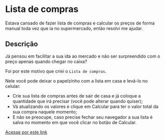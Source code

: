 # Lista de compras
Estava cansado de fazer lista de compras e calcular os preços de forma manual toda vez que ia no supermercado, então resolvi me ajudar.

<!-- ## Funcionalidade
Posso listar o que eu estiver comprando e inserir o valor que vou pagar, e com 1 click de botão já saber o preço que vou pagar antes mesmo de chegar no caixa
 -->
## Descrição

Já pensou em facilitar a sua ida ao mercado e não ser surpreendido com o preço apenas quando chegar no caixa?

Foi por este motivo que criei o ``Lista de compras``.

Nele você pode deixar o papelzinho com a lista em casa e levá-lo no celular:

- Crie sua lista de compras antes de sair de casa e já coloque a quantidade que irá precisar (você pode alterar quando quiser);
- Vá atualizando os valores e clique em Calcular para ter o valor total da sua compra naquele momento;
- E não se preocupe, caso precise fechar seu navegador a sua lista é salva no momento em que você  clicar no botão de Calcular.

[Acesse por este link](https://thiagopbraga.github.io/lista_de_compras/)
